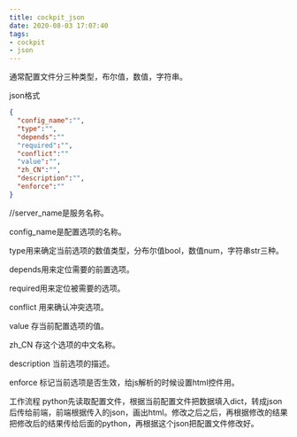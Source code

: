 ```yaml
---
title: cockpit_json
date: 2020-08-03 17:07:40
tags:
- cockpit
- json
---
```


通常配置文件分三种类型，布尔值，数值，字符串。

json格式

```json
{
  "config_name":"",
  "type":"",
  "depends":""
  "required":"",
  "conflict":""
  "value":"",
  "zh_CN":"",
  "description":"", 
  "enforce":""
}
```



//server_name是服务名称。

config_name是配置选项的名称。

type用来确定当前选项的数值类型，分布尔值bool，数值num，字符串str三种。

depends用来定位需要的前置选项。

required用来定位被需要的选项。

conflict 用来确认冲突选项。

value 存当前配置选项的值。

zh_CN 存这个选项的中文名称。

description 当前选项的描述。 

enforce 标记当前选项是否生效，给js解析的时候设置html控件用。

工作流程 python先读取配置文件，根据当前配置文件把数据填入dict，转成json后传给前端，前端根据传入的json，画出html。修改之后之后，再根据修改的结果把修改后的结果传给后面的python，再根据这个json把配置文件修改好。

